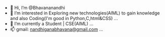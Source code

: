 - 👋 Hi, I’m @Bhavananandhi
- 👀 I’m interested in Exploring new technologies(AIML) to gain knowledge and also Coding(I'm good in Python,C,html&CSS)  ...
- 🌱 I’m currently a Student | CSE(AIML)  ...
- 📫 gmail: nandhiganabhavana@gmail.com ...


<!---
Bhavananandhi/Bhavananandhi is a ✨ special ✨ repository because its `README.md` (this file) appears on your GitHub profile.
You can click the Preview link to take a look at your changes.
--->

